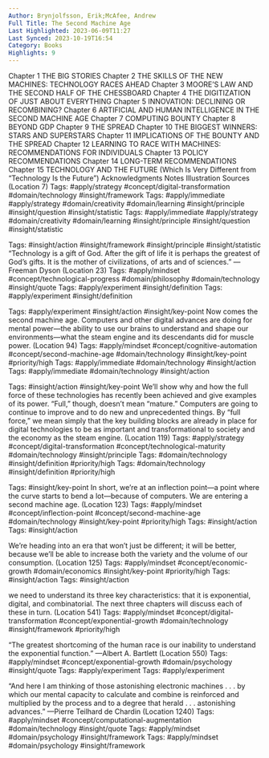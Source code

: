 ```yaml
---
Author: Brynjolfsson, Erik;McAfee, Andrew
Full Title: The Second Machine Age
Last Highlighted: 2023-06-09T11:27
Last Synced: 2023-10-19T16:54
Category: Books
Highlights: 9
---
```

Chapter 1 THE BIG STORIES Chapter 2 THE SKILLS OF THE NEW MACHINES: TECHNOLOGY RACES AHEAD Chapter 3 MOORE’S LAW AND THE SECOND HALF OF THE CHESSBOARD Chapter 4 THE DIGITIZATION OF JUST ABOUT EVERYTHING Chapter 5 INNOVATION: DECLINING OR RECOMBINING? Chapter 6 ARTIFICIAL AND HUMAN INTELLIGENCE IN THE SECOND MACHINE AGE Chapter 7 COMPUTING BOUNTY Chapter 8 BEYOND GDP Chapter 9 THE SPREAD Chapter 10 THE BIGGEST WINNERS: STARS AND SUPERSTARS Chapter 11 IMPLICATIONS OF THE BOUNTY AND THE SPREAD Chapter 12 LEARNING TO RACE WITH MACHINES: RECOMMENDATIONS FOR INDIVIDUALS Chapter 13 POLICY RECOMMENDATIONS Chapter 14 LONG-TERM RECOMMENDATIONS Chapter 15 TECHNOLOGY AND THE FUTURE (Which Is Very Different from “Technology Is the Future”) Acknowledgments Notes Illustration Sources (Location 7)
Tags: #apply/strategy #concept/digital-transformation #domain/technology #insight/framework
Tags: #apply/immediate #apply/strategy #domain/creativity #domain/learning #insight/principle #insight/question #insight/statistic
Tags: #apply/immediate #apply/strategy #domain/creativity #domain/learning #insight/principle #insight/question #insight/statistic
  
Tags: #insight/action #insight/framework #insight/principle #insight/statistic
“Technology is a gift of God. After the gift of life it is perhaps the greatest of God’s gifts. It is the mother of civilizations, of arts and of sciences.” —Freeman Dyson (Location 23)
Tags: #apply/mindset #concept/technological-progress #domain/philosophy #domain/technology #insight/quote
Tags: #apply/experiment #insight/definition
Tags: #apply/experiment #insight/definition
  
Tags: #apply/experiment #insight/action #insight/key-point
Now comes the second machine age. Computers and other digital advances are doing for mental power—the ability to use our brains to understand and shape our environments—what the steam engine and its descendants did for muscle power. (Location 94)
Tags: #apply/mindset #concept/cognitive-automation #concept/second-machine-age #domain/technology #insight/key-point #priority/high
Tags: #apply/immediate #domain/technology #insight/action
Tags: #apply/immediate #domain/technology #insight/action
  
Tags: #insight/action #insight/key-point
We’ll show why and how the full force of these technologies has recently been achieved and give examples of its power. “Full,” though, doesn’t mean “mature.” Computers are going to continue to improve and to do new and unprecedented things. By “full force,” we mean simply that the key building blocks are already in place for digital technologies to be as important and transformational to society and the economy as the steam engine. (Location 119)
Tags: #apply/strategy #concept/digital-transformation #concept/technological-maturity #domain/technology #insight/principle
Tags: #domain/technology #insight/definition #priority/high
Tags: #domain/technology #insight/definition #priority/high
  
Tags: #insight/key-point
In short, we’re at an inflection point—a point where the curve starts to bend a lot—because of computers. We are entering a second machine age. (Location 123)
Tags: #apply/mindset #concept/inflection-point #concept/second-machine-age #domain/technology #insight/key-point #priority/high
Tags: #insight/action
Tags: #insight/action
  
We’re heading into an era that won’t just be different; it will be better, because we’ll be able to increase both the variety and the volume of our consumption. (Location 125)
Tags: #apply/mindset #concept/economic-growth #domain/economics #insight/key-point #priority/high
Tags: #insight/action
Tags: #insight/action
  
we need to understand its three key characteristics: that it is exponential, digital, and combinatorial. The next three chapters will discuss each of these in turn. (Location 541)
Tags: #apply/mindset #concept/digital-transformation #concept/exponential-growth #domain/technology #insight/framework #priority/high
  
“The greatest shortcoming of the human race is our inability to understand the exponential function.” —Albert A. Bartlett (Location 550)
Tags: #apply/mindset #concept/exponential-growth #domain/psychology #insight/quote
Tags: #apply/experiment
Tags: #apply/experiment
  
“And here I am thinking of those astonishing electronic machines . . . by which our mental capacity to calculate and combine is reinforced and multiplied by the process and to a degree that herald . . . astonishing advances.” —Pierre Teilhard de Chardin (Location 1240)
Tags: #apply/mindset #concept/computational-augmentation #domain/technology #insight/quote
Tags: #apply/mindset #domain/psychology #insight/framework
Tags: #apply/mindset #domain/psychology #insight/framework